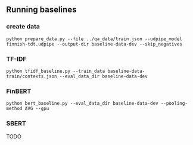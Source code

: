 ## Running baselines

### create data
`python prepare_data.py --file ../qa_data/train.json --udpipe_model finnish-tdt.udpipe --output-dir baseline-data-dev --skip_negatives`

### TF-IDF
`python tfidf_baseline.py --train_data baseline-data-train/contexts.json --eval_data_dir baseline-data-dev`

### FinBERT
`python bert_baseline.py --eval_data_dir baseline-data-dev --pooling-method AVG --gpu`

### SBERT

TODO
